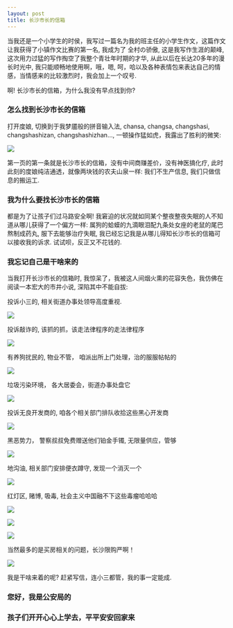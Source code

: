 ```yaml
---
layout: post
title: 长沙市长的信箱
---
```


当我还是一个小学生的时侯，我写过一篇名为我的班主任的小学生作文，这篇作文让我获得了小镇作文比赛的第一名, 我成为了 全村の骄傲, 这是我写作生涯的颠峰, 这次用力过猛的写作掏空了我整个青壮年时期的才华, 从此以后在长达20多年的漫长时光中, 我只能顺畅地使用啊，哦，嗯, 呵，哈以及各种表情包来表达自己的情感，当情感来的比较激烈时，我会加上一个叹号. 

啊! 长沙市长的信箱，为什么我没有早点找到你?


### 怎么找到长沙市长的信箱

打开度娘, 切换到于我梦靥般的拼音输入法, chansa, changsa, changshasi, changshashizan, changshashizhan..., 一顿操作猛如虎，我露出了胜利的微笑:

![](/images/Snip20190504_53.png)

第一页的第一条就是长沙市长的信箱，没有中间商赚差价，没有神医搞化疗, 此时此刻的度娘纯洁通透，就像两块钱的农夫山泉一样: 我们不生产信息, 我们只做信息的搬运工.


### 我为什么要找长沙市长的信箱

都是为了让孩子们过马路安全啊! 我窘迫的状况就如同某个整夜整夜失眠的人不知道从哪儿获得了一个偏方一样: 属狗的蛤蟆的九滴眼泪配九条处女座的老鼠的尾巴熬制成药丸, 服下去能够治疗失眠, 我已经忘记我是从哪儿得知长沙市长的信箱可以接收我的诉求. 试试呗，反正又不花钱的.

### 我忘记自己是干啥来的

当我打开长沙市长的信箱时, 我惊呆了，我被这人间烟火熏的花容失色，我仿佛在阅读一本宏大的市井小说, 深陷其中不能自拔:

投诉小三的, 相关街道办事处领导高度重视.

![](/images/Snip20190504_47.png)

投诉敲诈的, 该抓的抓，该走法律程序的走法律程序

![](/images/Snip20190504_48.png)

有养狗扰民的, 物业不管， 咱派出所上门处理，治的服服帖帖的

![](/images/Snip20190504_49.png)

垃圾污染环境， 各大居委会，街道办事处盘它

![](/images/Snip20190504_33.png)

投诉无良开发商的, 咱各个相关部门排队收拾这些黑心开发商

![](/images/Snip20190504_34.png)

黑恶势力， 警察叔叔免费赠送他们铂金手镯, 无限量供应，管够

![](/images/Snip20190504_36.png)

地沟油, 相关部门安排便衣蹲守, 发现一个消灭一个

![](/images/Snip20190504_37.png)

红灯区, 赌博, 吸毒, 社会主义中国融不下这些毒瘤哈哈哈

![](/images/Snip20190504_39.png)

![](/images/Snip20190504_46.png)

![](/images/Snip20190504_50.png)

当然最多的是买房相关的问题，长沙限购严啊！

![](/images/Snip20190504_51.png)

我是干啥来着的呢? 赶紧写信，连小三都管，我的事一定能成.

### 您好，我是公安局的

### 孩子们开开心心上学去，平平安安回家来

